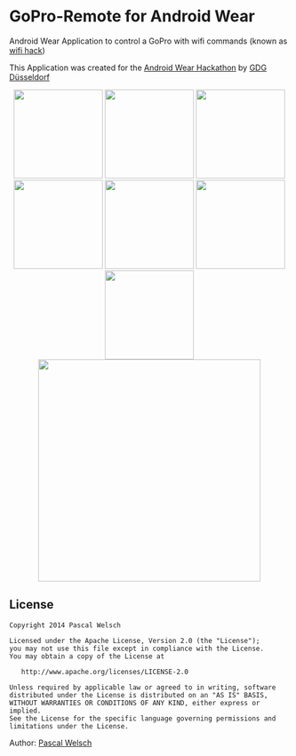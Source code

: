 GoPro-Remote for Android Wear
=========================

Android Wear Application to control a GoPro with wifi commands (known as [wifi hack](https://github.com/KonradIT/goprowifihack))

This Application was created for the [Android Wear Hackathon](https://plus.google.com/events/ckeil3ivmdq5qokdmj75tbarpvc) by [GDG Düsseldorf](https://plus.google.com/107373371386267684213/)



<div align="center">
  <img height="160px" src="https://lh3.googleusercontent.com/-rvwA_3GwggE/U6pyVygD-LI/AAAAAAAAVfs/w2GI6_O8C8g/w318-h317-no/Screen+Shot+2014-06-25+at+08.55.03.png"/>
  <img height="160px" src="https://lh5.googleusercontent.com/-_zdkqfMXmxA/U6pyMjomSqI/AAAAAAAAVfg/m0pDJcFlP7w/w322-h318-no/Screen+Shot+2014-06-25+at+08.53.44.png"/>
  <img height="160px" src="https://lh5.googleusercontent.com/-GfGkjSgXPpw/U6pyLz-ZBzI/AAAAAAAAVfc/GJ-lBm1XztA/w315-h321-no/Screen+Shot+2014-06-25+at+08.53.19.png"/>
  <img height="160px" src="https://lh3.googleusercontent.com/-FT9yh5TRf3Q/U6pyLcbKkTI/AAAAAAAAVfM/azBTysguZTs/w317-h319-no/Screen+Shot+2014-06-25+at+08.53.03.png"/>
  <img height="160px" src="https://lh5.googleusercontent.com/-ZlqmP_E0Cng/U6pyLW4R-BI/AAAAAAAAVfI/SICZvBp3QB0/s316-no/Screen+Shot+2014-06-25+at+08.52.56.png"/>
  <img height="160px" src="https://lh4.googleusercontent.com/-NdBTw6Z4_70/U6pyLdq1ZJI/AAAAAAAAVfE/J0nEWQx7jc0/w317-h320-no/Screen+Shot+2014-06-25+at+08.52.47.png"/>
  <img height="160px" src="https://lh3.googleusercontent.com/-qeCf4O9xmxE/U6pyk3jlhlI/AAAAAAAAVgA/_ugGboXsvzE/w318-h322-no/Screen+Shot+2014-06-25+at+08.56.01.png"/>
</div>
<div align="center">
<img height="400px" src="https://lh5.googleusercontent.com/-vQ9DMDqRgCM/U6pz89wST6I/AAAAAAAAVgU/p5P4ClgFy68/w376-h668-no/Screenshot_2014-06-25-08-51-39.png"/>
</div>


## License

    Copyright 2014 Pascal Welsch

    Licensed under the Apache License, Version 2.0 (the "License");
    you may not use this file except in compliance with the License.
    You may obtain a copy of the License at

       http://www.apache.org/licenses/LICENSE-2.0

    Unless required by applicable law or agreed to in writing, software
    distributed under the License is distributed on an "AS IS" BASIS,
    WITHOUT WARRANTIES OR CONDITIONS OF ANY KIND, either express or implied.
    See the License for the specific language governing permissions and
    limitations under the License.
    


Author: [Pascal Welsch](https://plus.google.com/108162731626734859070?rel=author)

